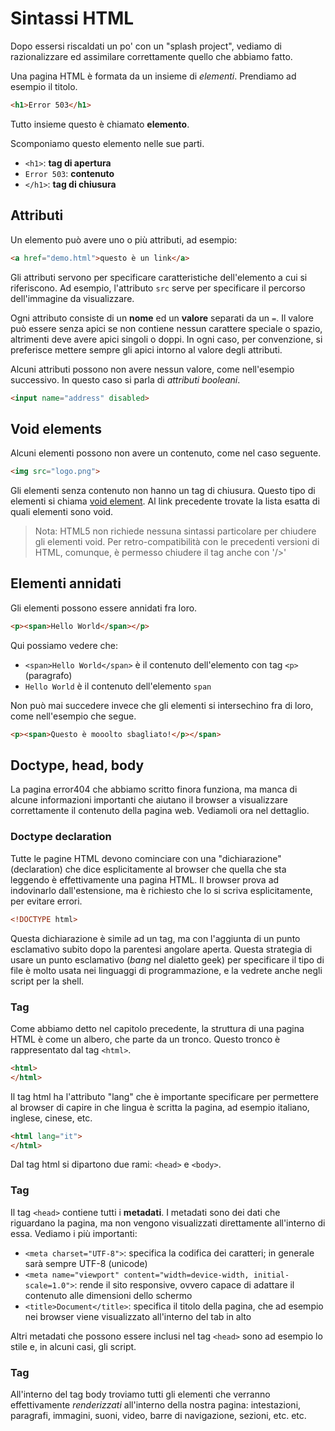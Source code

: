 # Sintassi HTML

Dopo essersi riscaldati un po' con un "splash project", vediamo di razionalizzare ed assimilare correttamente quello che abbiamo fatto.

Una pagina HTML è formata da un insieme di _elementi_. Prendiamo ad esempio il titolo.

```html
<h1>Error 503</h1>
```

Tutto insieme questo è chiamato **elemento**. 

Scomponiamo questo elemento nelle sue parti.
- `<h1>`: **tag di apertura**
- `Error 503`: **contenuto**
- `</h1>`: **tag di chiusura**

## Attributi
Un elemento può avere uno o più attributi, ad esempio:
```html
<a href="demo.html">questo è un link</a>
```

Gli attributi servono per specificare caratteristiche dell'elemento a cui si riferiscono. Ad esempio, l'attributo `src` serve per specificare il percorso dell'immagine da visualizzare.

Ogni attributo consiste di un **nome** ed un **valore** separati da un `=`. Il valore può essere senza apici se non contiene nessun carattere speciale o spazio, altrimenti deve avere apici singoli o doppi. In ogni caso, per convenzione, si preferisce mettere sempre gli apici intorno al valore degli attributi.

Alcuni attributi possono non avere nessun valore, come nell'esempio successivo. In questo caso si parla di _attributi booleani_.
```html
<input name="address" disabled>
```
## Void elements
Alcuni elementi possono non avere un contenuto, come nel caso seguente.

```html
<img src="logo.png">
```

Gli elementi senza contenuto non hanno un tag di chiusura. Questo tipo di elementi si chiama [void element](https://html.spec.whatwg.org/#void-elements). Al link precedente trovate la lista esatta di quali elementi sono void.

> Nota: HTML5 non richiede nessuna sintassi particolare per chiudere gli elementi void. Per retro-compatibilità con le precedenti versioni di HTML, comunque, è permesso chiudere il tag anche con '/>'

## Elementi annidati
Gli elementi possono essere annidati fra loro.

```html
<p><span>Hello World</span></p>
```

Qui possiamo vedere che:
- `<span>Hello World</span>` è il contenuto dell'elemento con tag `<p>` (paragrafo)
- `Hello World` è il contenuto dell'elemento `span`

Non può mai succedere invece che gli elementi si intersechino fra di loro, come nell'esempio che segue.
```html
<p><span>Questo è mooolto sbagliato!</p></span>
```
## Doctype, head, body
La pagina error404 che abbiamo scritto finora funziona, ma manca di alcune informazioni importanti che aiutano il browser a visualizzare correttamente il contenuto della pagina web. Vediamoli ora nel dettaglio.

### Doctype declaration
Tutte le pagine HTML devono cominciare con una "dichiarazione" (declaration) che dice esplicitamente al browser che quella che sta leggendo è effettivamente una pagina HTML. Il browser prova ad indovinarlo dall'estensione, ma è richiesto che lo si scriva esplicitamente, per evitare errori.

```html
<!DOCTYPE html>
```

Questa dichiarazione è simile ad un tag, ma con l'aggiunta di un punto esclamativo subito dopo la parentesi angolare aperta. Questa strategia di usare un punto esclamativo (_bang_ nel dialetto geek) per specificare il tipo di file è molto usata nei linguaggi di programmazione, e la vedrete anche negli script per la shell.

### Tag <html>
Come abbiamo detto nel capitolo precedente, la struttura di una pagina HTML è come un albero, che parte da un tronco. Questo tronco è rappresentato dal tag `<html>`.

```html
<html>
</html>
```

Il tag html ha l'attributo "lang" che è importante specificare per permettere al browser di capire in che lingua è scritta la pagina, ad esempio italiano, inglese, cinese, etc.

```html
<html lang="it">
</html>
```

Dal tag html si dipartono due rami: `<head>` e `<body>`.

### Tag <head>
Il tag `<head>` contiene tutti i **metadati**. I metadati sono dei dati che riguardano la pagina, ma non vengono visualizzati direttamente all'interno di essa. Vediamo i più importanti:
- `<meta charset="UTF-8">`: specifica la codifica dei caratteri; in generale sarà sempre UTF-8 (unicode)
- `<meta name="viewport" content="width=device-width, initial-scale=1.0">`: rende il sito responsive, ovvero capace di adattare il contenuto alle dimensioni dello schermo
- `<title>Document</title>`: specifica il titolo della pagina, che ad esempio nei browser viene visualizzato all'interno del tab in alto

Altri metadati che possono essere inclusi nel tag `<head>` sono ad esempio lo stile e, in alcuni casi, gli script.

### Tag <body>
All'interno del tag body troviamo tutti gli elementi che verranno effettivamente _renderizzati_ all'interno della nostra pagina: intestazioni, paragrafi, immagini, suoni, video, barre di navigazione, sezioni, etc. etc.

